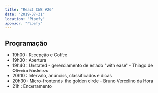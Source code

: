 ```yaml
---
title: "React CWB #26"
date: "2019-07-31"
location: "Pipefy"
sponsor: "Pipefy"
---
```


## Programação

- 19h00 : Recepção e Coffee
- 19h30 : Abertura
- 19h40 : Unstated - gerenciamento de estado "with ease" - Thiago de Oliveira Medeiros
- 20h10 : Intervalo, anúncios, classificados e dicas
- 20h30 : Micro-frontends: the golden circle - Bruno Vercelino da Hora
- 21h : Encerramento
